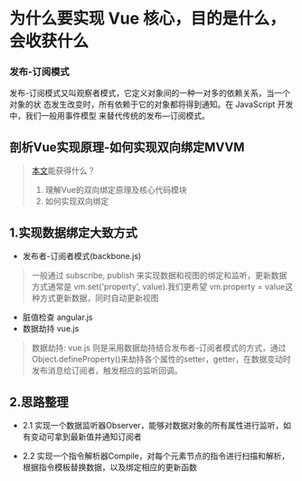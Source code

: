 # 为什么要实现 Vue 核心，目的是什么，会收获什么

### 发布-订阅模式

发布-订阅模式又叫观察者模式，它定义对象间的一种一对多的依赖关系，当一个对象的状 态发生改变时，所有依赖于它的对象都将得到通知。在 JavaScript 开发中，我们一般用事件模型 来替代传统的发布—订阅模式。

## 剖析Vue实现原理-如何实现双向绑定MVVM
> [本文](https://github.com/DMQ/mvvm)能获得什么？
> 1. 理解Vue的双向绑定原理及核心代码模块
> 2. 如何实现双向绑定

## 1.实现数据绑定大致方式
- 发布者-订阅者模式(backbone.js)
> 一般通过 subscribe, publish 来实现数据和视图的绑定和监听，更新数据方式通常是 vm.set('property', value).我们更希望
vm.property = value这种方式更新数据，同时自动更新视图
- 脏值检查 angular.js
- 数据劫持 vue.js
> 数据劫持: vue.js 则是采用数据劫持结合发布者-订阅者模式的方式，通过Object.defineProperty()来劫持各个属性的setter，getter，在数据变动时发布消息给订阅者，触发相应的监听回调。

## 2.思路整理
- 2.1 实现一个数据监听器Observer，能够对数据对象的所有属性进行监听，如有变动可拿到最新值并通知订阅者

- 2.2 实现一个指令解析器Compile，对每个元素节点的指令进行扫描和解析，根据指令模板替换数据，以及绑定相应的更新函数